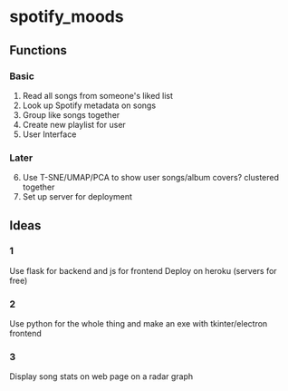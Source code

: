 # spotify_moods

## Functions
### Basic
1. Read all songs from someone's liked list
2. Look up Spotify metadata on songs
3. Group like songs together
4. Create new playlist for user
5. User Interface

### Later
6. Use T-SNE/UMAP/PCA to show user songs/album covers? clustered together
7. Set up server for deployment


## Ideas

### 1
Use flask for backend and js for frontend
Deploy on heroku (servers for free)

### 2
Use python for the whole thing and make an exe with tkinter/electron frontend

### 3
Display song stats on web page on a radar graph
